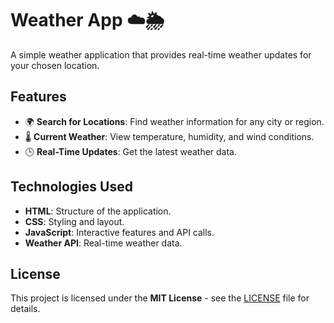 # Weather App ☁️🌦️

A simple weather application that provides real-time weather updates for your chosen location.

## Features
- 🌍 **Search for Locations**: Find weather information for any city or region.
- 🌡️ **Current Weather**: View temperature, humidity, and wind conditions.
- 🕒 **Real-Time Updates**: Get the latest weather data.

## Technologies Used
- **HTML**: Structure of the application.
- **CSS**: Styling and layout.
- **JavaScript**: Interactive features and API calls.
- **Weather API**: Real-time weather data.

## License

This project is licensed under the **MIT License** - see the [LICENSE](LICENSE) file for details.
